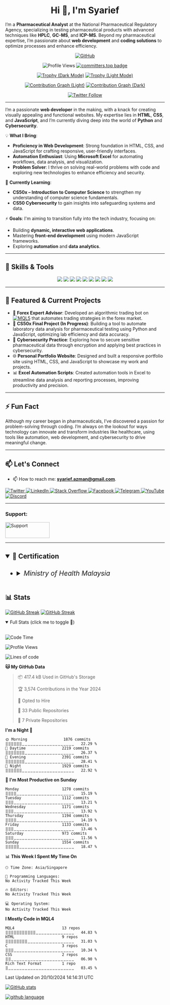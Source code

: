 <h1 align="center">Hi 👋, I'm Syarief</h1>

I’m a **Pharmaceutical Analyst** at the National Pharmaceutical Regulatory Agency, specializing in testing pharmaceutical products with advanced techniques like **HPLC**, **GC-MS**, and **ICP-MS**. Beyond my pharmaceutical expertise, I’m passionate about **web development** and **coding solutions** to optimize processes and enhance efficiency.

<!-- Optional banner -->
<!-- <p align='center'>
    <img src="https://www.lambdatest.com/resources/images/news24.gif" alt="News Banner">
</p> -->

<p align='center'>
  <a href="https://fb.com/syariefazman">
    <img src="./zQinMHnDYiNnq.webp" alt="GitHub">
  </a>
</p>

<!-- Optional gif -->
<!-- <p align='center'> 
  <a href="https://fb.com/syariefazman">
    <img src="https://user-images.githubusercontent.com/74038190/235224431-e8c8c12e-6826-47f1-89fb-2ddad83b3abf.gif" alt="Animation">
  </a>
</p> -->

<p align="center">
  <a>
    <img src="https://komarev.com/ghpvc/?username=syarief02&label=PROFILE+VIEWS" alt="Profile Views" />
  </a>
  <a href="https://user-badge.committers.top/malaysia/syarief02">
    <img src="https://user-badge.committers.top/malaysia/syarief02.svg" alt="committers.top badge" />
  </a>
</p>

<div align="center">

[![Trophy (Dark Mode)](https://github-profile-trophy.vercel.app/?username=syarief02&theme=algolia#gh-dark-mode-only)](https://fb.com/syariefazman#gh-dark-mode-only)
[![Trophy (Light Mode)](https://github-profile-trophy.vercel.app/?username=syarief02&theme=flat#gh-light-mode-only)](https://fb.com/syariefazman#gh-light-mode-only)

</div>

<div align="center">

[![Contribution Graph (Light)](./profile-3d-contrib/profile-gitblock.svg#gh-light-mode-only)](https://fb.com/syariefazman#gh-light-mode-only)
[![Contribution Graph (Dark)](./profile-3d-contrib/profile-night-rainbow.svg#gh-dark-mode-only)](https://fb.com/syariefazman#gh-dark-mode-only)

</div>

<p align="center">
  <a href="https://twitter.com/syariefazman" target="blank">
    <img src="https://img.shields.io/twitter/follow/syariefazman?logo=twitter&style=for-the-badge" alt="Twitter Follow" />
  </a>
</p>

---

I’m a passionate **web developer** in the making, with a knack for creating visually appealing and functional websites. My expertise lies in **HTML**, **CSS**, and **JavaScript**, and I’m currently diving deep into the world of **Python** and **Cybersecurity**.

💡 **What I Bring**:

- **Proficiency in Web Development**: Strong foundation in HTML, CSS, and JavaScript for crafting responsive, user-friendly interfaces.
- **Automation Enthusiast**: Using **Microsoft Excel** for automating workflows, data analysis, and visualization.
- **Problem Solver**: I thrive on solving real-world problems with code and exploring new technologies to enhance efficiency and security.

🌱 **Currently Learning**:

- **CS50x – Introduction to Computer Science** to strengthen my understanding of computer science fundamentals.
- **CS50 Cybersecurity** to gain insights into safeguarding systems and data.

⚡ **Goals**:
I'm aiming to transition fully into the tech industry, focusing on:

- Building **dynamic, interactive web applications**.
- Mastering **front-end development** using modern JavaScript frameworks.
- Exploring **automation** and **data analytics**.

---

## 🔧 Skills & Tools

<p align="center">
  <img src="https://img.shields.io/badge/HTML-E34F26?style=for-the-badge&logo=html5&logoColor=white" />
  <img src="https://img.shields.io/badge/CSS-1572B6?style=for-the-badge&logo=css3&logoColor=white" />
  <img src="https://img.shields.io/badge/JavaScript-F7DF1E?style=for-the-badge&logo=javascript&logoColor=black" />
  <img src="https://img.shields.io/badge/Python-3776AB?style=for-the-badge&logo=python&logoColor=white" />
  <img src="https://img.shields.io/badge/Microsoft%20Excel-217346?style=for-the-badge&logo=microsoft-excel&logoColor=white" />
  <img src="https://img.shields.io/badge/Git-F05032?style=for-the-badge&logo=git&logoColor=white" />
  <img src="https://img.shields.io/badge/C-00599C?style=for-the-badge&logo=c&logoColor=white" />
  <img src="https://img.shields.io/badge/Bootstrap-7952B3?style=for-the-badge&logo=bootstrap&logoColor=white" />
  <img src="https://img.shields.io/badge/MQL4-02303A?style=for-the-badge&logoColor=white" />

</p>

---

## 🚀 Featured & Current Projects

- 📝 **Forex Expert Advisor**: Developed an algorithmic trading bot on [![MQL5](https://img.shields.io/badge/MQL5.com-EA%20Budak%20Ubat%20v1.62-8A2BE2)](https://tinyurl.com/eabubuy) that automates trading strategies in the forex market.
- 🔬 **CS50x Final Project (In Progress)**: Building a tool to automate laboratory data analysis for pharmaceutical testing using Python and JavaScript, optimizing lab efficiency and data accuracy.
- 🔐 **Cybersecurity Practice**: Exploring how to secure sensitive pharmaceutical data through encryption and applying best practices in cybersecurity.
- 🌐 **Personal Portfolio Website**: Designed and built a responsive portfolio site using HTML, CSS, and JavaScript to showcase my work and projects.
- 📊 **Excel Automation Scripts**: Created automation tools in Excel to streamline data analysis and reporting processes, improving productivity and precision.

---

## ⚡ Fun Fact

Although my career began in pharmaceuticals, I’ve discovered a passion for problem-solving through coding. I’m always on the lookout for ways technology can innovate and transform industries like healthcare, using tools like automation, web development, and cybersecurity to drive meaningful change.

---

## 📫 Let's Connect

- 📫 How to reach me: **<syarief.azman@gmail.com>**.

<p align="left">
  <a href="https://twitter.com/syariefazman" target="_blank">
    <img src="https://img.shields.io/badge/Twitter-1DA1F2?style=for-the-badge&logo=twitter&logoColor=white" alt="Twitter" />
  </a>
  <a href="https://linkedin.com/in/syariefazman" target="_blank">
    <img src="https://img.shields.io/badge/LinkedIn-0077B5?style=for-the-badge&logo=linkedin&logoColor=white" alt="LinkedIn" />
  </a>
  <a href="https://stackoverflow.com/users/22780408/syarief-azman" target="_blank">
    <img src="https://img.shields.io/badge/Stack%20Overflow-F58025?style=for-the-badge&logo=stackoverflow&logoColor=white" alt="Stack Overflow" />
  </a>
  <a href="https://fb.com/syariefazman" target="_blank">
    <img src="https://img.shields.io/badge/Facebook-1877F2?style=for-the-badge&logo=facebook&logoColor=white" alt="Facebook" />
  </a>
  <a href="https://t.me/syariefazman" target="_blank">
    <img src="https://img.shields.io/badge/Telegram-2CA5E0?style=for-the-badge&logo=telegram&logoColor=white" alt="Telegram" />
  </a>
  <a href="https://youtube.com/syariefazman" target="_blank">
    <img src="https://img.shields.io/badge/YouTube-FF0000?style=for-the-badge&logo=youtube&logoColor=white" alt="YouTube" />
  </a>
  <a href="https://discord.gg/DhUstUpSuu" target="_blank">
    <img src="https://img.shields.io/badge/Discord-7289DA?style=for-the-badge&logo=discord&logoColor=white" alt="Discord" />
  </a>
</p>

---
<h3 align="left">Support:</h3>
<p>
  <a href="https://paypal.me/syariefazman">
    <img src="https://cdn.buymeacoffee.com/buttons/v2/default-yellow.png" height="50" width="140" alt="Support" />
  </a>
</p>
<hr>
<h2>
<details open><summary>📜 Certification</summary>

- <h6><details><summary>Ministry of Health Malaysia</summary>
  
  - <details><summary>Diploma in Pharmacy</summary>
  
    <img src="https://raw.githubusercontent.com/syarief02/syarief02/main/certificate/20240205_164117.jpg" alt="Diploma in Pharmacy" />

</details>

</details></h6>
</details></h2>

<h2>📊 Stats</h2>

<!-- ![IndoGitHubers-badge](https://indogithubers-badge.vercel.app/badge?username=syarief02) -->

<!-- <p align="left">
  <a href="https://fb.com/syariefazman">
    <img src="https://github-readme-stats.vercel.app/api/top-langs?username=syarief02&show_icons=true&locale=en&layout=compact" alt="Top Languages" />
  </a>
</p> -->

<!-- <p align="center">
  <a href="https://fb.com/syariefazman">
    <img src="https://github-readme-streak-stats.herokuapp.com/?user=syarief02" alt="GitHub Streak" />
  </a>
</p> -->

[![GitHub Streak](https://streak-stats.demolab.com/?user=syarief02&)](https://fb.com/syariefazman#gh-light-mode-only)
[![GitHub Streak](https://streak-stats.demolab.com/?user=syarief02&theme=transparent)](https://fb.com/syariefazman#gh-dark-mode-only)

<!-- <p align="center">
  <a href="https://fb.com/syariefazman">
    <img src="https://github-readme-stats.vercel.app/api?username=syarief02&show_icons=true&locale=en" alt="GitHub Stats" />
    
  </a>
   -->

<details open=""><summary>Full Stats (click me to toggle 👀)</summary><br>

<!--START_SECTION:waka-->
![Code Time](http://img.shields.io/badge/Code%20Time-25%20hrs%2041%20mins-blue)

![Profile Views](http://img.shields.io/badge/Profile%20Views-13-blue)

![Lines of code](https://img.shields.io/badge/From%20Hello%20World%20I%27ve%20Written-1.2%20million%20lines%20of%20code-blue)

**🐱 My GitHub Data** 

> 📦 417.4 kB Used in GitHub's Storage 
 > 
> 🏆 3,574 Contributions in the Year 2024
 > 
> 💼 Opted to Hire
 > 
> 📜 33 Public Repositories 
 > 
> 🔑 7 Private Repositories 
 > 
**I'm a Night 🦉** 

```text
🌞 Morning                1876 commits        ⣿⣿⣿⣿⣿⣿⣀⣀⣀⣀⣀⣀⣀⣀⣀⣀⣀⣀⣀⣀⣀⣀⣀⣀⣀   22.29 % 
🌆 Daytime                2219 commits        ⣿⣿⣿⣿⣿⣿⣿⣀⣀⣀⣀⣀⣀⣀⣀⣀⣀⣀⣀⣀⣀⣀⣀⣀⣀   26.37 % 
🌃 Evening                2391 commits        ⣿⣿⣿⣿⣿⣿⣿⣀⣀⣀⣀⣀⣀⣀⣀⣀⣀⣀⣀⣀⣀⣀⣀⣀⣀   28.41 % 
🌙 Night                  1929 commits        ⣿⣿⣿⣿⣿⣿⣀⣀⣀⣀⣀⣀⣀⣀⣀⣀⣀⣀⣀⣀⣀⣀⣀⣀⣀   22.92 % 
```
📅 **I'm Most Productive on Sunday** 

```text
Monday                   1278 commits        ⣿⣿⣿⣿⣀⣀⣀⣀⣀⣀⣀⣀⣀⣀⣀⣀⣀⣀⣀⣀⣀⣀⣀⣀⣀   15.19 % 
Tuesday                  1112 commits        ⣿⣿⣿⣀⣀⣀⣀⣀⣀⣀⣀⣀⣀⣀⣀⣀⣀⣀⣀⣀⣀⣀⣀⣀⣀   13.21 % 
Wednesday                1171 commits        ⣿⣿⣿⣀⣀⣀⣀⣀⣀⣀⣀⣀⣀⣀⣀⣀⣀⣀⣀⣀⣀⣀⣀⣀⣀   13.92 % 
Thursday                 1194 commits        ⣿⣿⣿⣿⣀⣀⣀⣀⣀⣀⣀⣀⣀⣀⣀⣀⣀⣀⣀⣀⣀⣀⣀⣀⣀   14.19 % 
Friday                   1133 commits        ⣿⣿⣿⣀⣀⣀⣀⣀⣀⣀⣀⣀⣀⣀⣀⣀⣀⣀⣀⣀⣀⣀⣀⣀⣀   13.46 % 
Saturday                 973 commits         ⣿⣿⣿⣀⣀⣀⣀⣀⣀⣀⣀⣀⣀⣀⣀⣀⣀⣀⣀⣀⣀⣀⣀⣀⣀   11.56 % 
Sunday                   1554 commits        ⣿⣿⣿⣿⣿⣀⣀⣀⣀⣀⣀⣀⣀⣀⣀⣀⣀⣀⣀⣀⣀⣀⣀⣀⣀   18.47 % 
```


📊 **This Week I Spent My Time On** 

```text
🕑︎ Time Zone: Asia/Singapore

💬 Programming Languages: 
No Activity Tracked This Week

🔥 Editors: 
No Activity Tracked This Week

💻 Operating System: 
No Activity Tracked This Week
```

**I Mostly Code in MQL4** 

```text
MQL4                     13 repos            ⣿⣿⣿⣿⣿⣿⣿⣿⣿⣿⣿⣀⣀⣀⣀⣀⣀⣀⣀⣀⣀⣀⣀⣀⣀   44.83 % 
HTML                     9 repos             ⣿⣿⣿⣿⣿⣿⣿⣿⣀⣀⣀⣀⣀⣀⣀⣀⣀⣀⣀⣀⣀⣀⣀⣀⣀   31.03 % 
C                        3 repos             ⣿⣿⣿⣀⣀⣀⣀⣀⣀⣀⣀⣀⣀⣀⣀⣀⣀⣀⣀⣀⣀⣀⣀⣀⣀   10.34 % 
CSS                      2 repos             ⣿⣿⣀⣀⣀⣀⣀⣀⣀⣀⣀⣀⣀⣀⣀⣀⣀⣀⣀⣀⣀⣀⣀⣀⣀   06.90 % 
Rich Text Format         1 repo              ⣿⣀⣀⣀⣀⣀⣀⣀⣀⣀⣀⣀⣀⣀⣀⣀⣀⣀⣀⣀⣀⣀⣀⣀⣀   03.45 % 
```




 Last Updated on 20/10/2024 14:14:31 UTC
<!--END_SECTION:waka-->

[![GitHub stats](https://github-readme-stats.vercel.app/api?username=syarief02&theme=transparent&show_icons=true)](https://fb.com/syariefazman)

[![github language](https://github-readme-stats.vercel.app/api/top-langs?username=syarief02&show_icons=true&locale=en&layout=compact&theme=transparent)](https://fb.com/syariefazman)

</details>

<!-- 
**syarief02/syarief02** is a ✨ _special_ ✨ repository because its `README.md` (this file) appears on your GitHub profile.
-->
